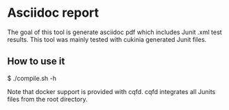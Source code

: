 # Asciidoc report

The goal of this tool is generate asciidoc pdf which includes Junit .xml test
results.
This tool was mainly tested with cukinia generated Junit files.


## How to use it

 $ ./compile.sh -h

Note that docker support is provided with cqfd. cqfd integrates all Junits files
from the root directory.
